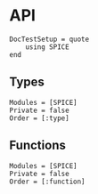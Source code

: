 # API

```@meta
DocTestSetup = quote
    using SPICE
end
```

## Types
```@autodocs
Modules = [SPICE]
Private = false
Order = [:type]
```

## Functions
```@autodocs
Modules = [SPICE]
Private = false
Order = [:function]
```
